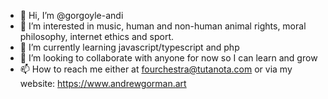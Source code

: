 - 👋 Hi, I’m @gorgoyle-andi
- 👀 I’m interested in music, human and non-human animal rights, moral philosophy, internet ethics and sport.
- 🌱 I’m currently learning javascript/typescript and php
- 💞️ I’m looking to collaborate with anyone for now so I can learn and grow
- 📫 How to reach me either at fourchestra@tutanota.com or via my website: https://www.andrewgorman.art

<!---
gorgoyle-andi/gorgoyle-andi is a ✨ special ✨ repository because its `README.md` (this file) appears on your GitHub profile.
You can click the Preview link to take a look at your changes.
--->
